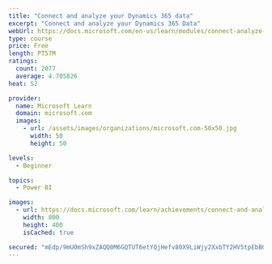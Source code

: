 ```yaml
---
title: "Connect and analyze your Dynamics 365 data​"
excerpt: "Connect and analyze your Dynamics 365 Data​"
webUrl: https://docs.microsoft.com/en-us/learn/modules/connect-analyze-dynamics-365-data/
type: course
price: Free
length: PT57M
ratings:
  count: 2077
  average: 4.705826
heat: 52

provider:
  name: Microsoft Learn
  domain: microsoft.com
  images:
    - url: /assets/images/organizations/microsoft.com-50x50.jpg
      width: 50
      height: 50

levels:
  - Beginner

topics:
  - Power BI

images:
  - url: https://docs.microsoft.com/learn/achievements/connect-and-analyze-your-microsoft-dynamics-365-data-social.png
    width: 800
    height: 400
    isCached: true

secured: "mEdp/9mU0mSh9xZAQQ0M6GQTUT6etYQjHefv80X9LiWjy2XxbTY2HV5tpEbBOgjDUPwHyxuc53ZnYIFeiHe2orbX0D9PQwWYMDdKhjNbNcFlO2JuRdzX/KniedHm0zGe1x2jWXJi+E8A43sdOFIKeMl3vgwcO8dk9ssUtP/REhGrHNHgysRW85rO9JHMTxitg8qa0W9C4B1kpaiEfe4fVXdWaFMru060eMCd6db2LVRlJ0EXPJRLvvQTuPr1pQY1ojfNneuGcSUo4jT5NMo+Gxels2dUyg6XhM5cpRQczzcLP8wOe7fqPbyPopMc0wAMYtLI4ZhGHw2ZOKlA0K9KXm2Is1abDN6cV+yObUdZhBs3qPW8GN1Wutn7D2isp1gNXBEPjhx6Bpjk2fBsBL//vy1Ehlmw8jOHZjbn8ayS8Cc=;jfeSLfGqUZm4f5wlFrltqQ=="
---
```


